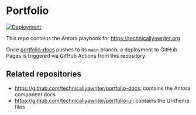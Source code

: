 # Portfolio

[![Deployment](https://github.com/technicallyawriter/portfolio/actions/workflows/publish.yml/badge.svg)](https://github.com/technicallyawriter/portfolio/actions/workflows/publish.yml)

This repo contains the Antora playbook for https://technicallyawriter.org.

Once [portfolio-docs](https://github.com/technicallyawriter/portfolio-docs) pushes to its `main` branch, a deployment to GitHub Pages is triggered via GitHub Actions from this repository.

## Related repositories

- https://github.com/technicallyawriter/portfolio-docs: contains the Antora component docs
- https://github.com/technicallyawriter/portfolio-ui: contains the UI-theme files
